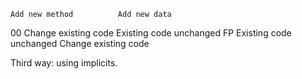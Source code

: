 	Add new method          Add new data
00	Change existing code    Existing code unchanged
FP	Existing code unchanged Change existing code

Third way: using implicits.
 	
